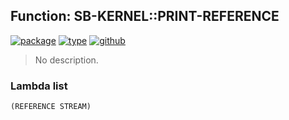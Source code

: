## Function: SB-KERNEL::PRINT-REFERENCE
[![package](https://img.shields.io/badge/Package-SB--KERNEL-5f9ea0.svg?style=social&colorA=999999)](../) [![type](https://img.shields.io/badge/Type-Function-5f9ea0.svg?style=social&colorA=999999)](../#function) [![github](https://img.shields.io/badge/GitHub-View_the_source-5f9ea0.svg?style=social&colorA=999999&logo=github)](https://github.com/sbcl/sbcl/blob/master/src/code/condition.lisp/) 

> No description.

### Lambda list
```
(REFERENCE STREAM)
```
